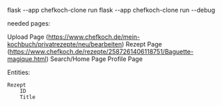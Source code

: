 flask --app chefkoch-clone run
flask --app chefkoch-clone run --debug

needed pages:

Upload Page (https://www.chefkoch.de/mein-kochbuch/privatrezepte/neu/bearbeiten)
Rezept Page (https://www.chefkoch.de/rezepte/2587261406118751/Baguette-magique.html)
Search/Home Page
Profile Page

Entities:

    Rezept
        ID
        Title
